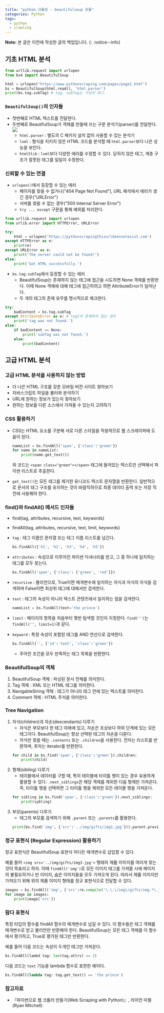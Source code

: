 ```yaml
---
title: "python 크롤링 - beautifulsoup 모듈"
categories: Python
tags:
  - python
  - crawling
---
```


**Note:** 본 글은 이전에 작성한 글의 백업입니다.
{: .notice--info}

## 기초 HTML 분석

```python
from urllib.request import urlopen
from bs4 import BeautifulSoup

html = urlopen("https://www.pythonscraping.com/pages/page1.html")
bs = BeautifulSoup(html.read(), 'html.parser')
print(bs.tag.subTag) # tag, subTag는 가상의 태그.
```

### `BeautifulSoup()`의 인자들
- 첫번째로 HTML 텍스트를 전달한다.
- 두번째로 BeautifulSoup가 객체를 만들때 쓰는 구문 분석기(parser)를 전달한다.
    ![](img/parsers.png)
    - `html.parser` : 별도의 C 패키지 설치 없이 사용할 수 있는 분석기
    - `lxml` : 형식을 지키지 않은 HTML 코드를 분석할 때 `html.parser`보다 나은 성능을 보인다.
    - `html5lib` : `lxml`보다 다양한 에러를 수정할 수 있다. 닫히지 않은 태그, 계층 구조가 잘못된 태그를 일일이 수정한다.


### 신뢰할 수 있는 연결
- `urlopen()`에서 등장할 수 있는 에러
    - 페이지를 찾을 수 없거나("404 Page Not Found"), URL 해석에서 에러가 생긴 경우("URLError")
    - 서버를 찾을 수 없는 경우("500 Internal Server Error")
    - `try ... except` 구문을 통해 예외를 처리한다.

```python
from urllib.request import urlopen
from urlib.error import HTTPError, URLError

try:
    html = urlopen('https://pythonscrapingthisurldoesnotexist.com')
except HTTPError as e:
    print(e)
except URLError as e:
    print('The server could not be found!')
else:
    print('Got HTML successfully.')
```

- `bs.tag.subTag`에서 등장할 수 있는 에러
    - BeautifulSoup는 존재하지 않는 태그에 접근을 시도하면 None 객체를 반환한다. 이때 None 객체에 대해 태그에 접근하려고 하면 AttributeError가 일어난다.
    - 두 개의 태그의 존재 유무를 명시적으로 체크한다.

```python
try:
    badContent = bs.tag.subTag
except AttributeError as e: # tag1이 존재하지 않는 경우
    print('tag was not found.')
else:
    if badContent == None:
        print('subTag was not found.')
    else:
        print(badContent)
```


## 고급 HTML 분석

### 고급 HTML 분석을 사용하지 않는 방법
- 더 나은 HTML 구조를 갖춘 모바일 버전 사이트 찾아보기
- 자바스크립트 파일을 불러와 분석하기
- URL에 원하는 정보가 있는지 찾아보기
- 원하는 정보를 다른 소스에서 가져올 수 있는지 고려하기


### CSS 활용하기
- CSS는 HTML 요소를 구분해 서로 다른 스타일을 적용하므로 웹 스크레이퍼에 도움이 된다.

    ```python
    nameList = bs.findAll('span', {'class':'green'})
    for name in nameList:
        print(name.get_text())
    ```
    위 코드는 `<span class="green"></span>` 태그에 들어있는 텍스트만 선택해서 파이썬 리스트로 추출한다.
- `get_text()`는 모든 태그를 제거한 유니코드 텍스트 문자열을 반환한다. 일반적으로 문서의 태그 구조를 유지하는 것이 바람직하므로 최종 데이터 출력 또는 저장 직전에 사용해야 한다.

### find()와 findAll() 메서드 인자들

- find(tag, attributes, recursive, text, keywords)
- findAll(tag, attributes, recursive, text, limit, keywords)

- `tag` : 태그 이름인 문자열 또는 태그 이름 리스트를 넘긴다.
    ```python
    bs.findAll({'h1', 'h2', 'h3', 'h4', 'h5'})
    ```
- `attributes` : 속성으로 이루어진 파이썬 딕셔너리를 받고, 그 중 하나에 일치하는 태그를 모두 찾는다.
    ```python
    bs.findAll('span', {'class': {'green', 'red'}})
    ```
- `recursive` : 불리언으로, True이면 매개변수에 일치하는 자식과 자식의 자식을 검색하며 False이면 최상위 태그에 대해서만 검색한다.
- `text` : 태그의 속성이 아니라 텍스트 콘텐츠에서 일치하는 점을 검색한다.
    ```python
    nameList = bs.findAll(text='the prince')
    ```
- `limit` : 페이지의 항목을 처음부터 몇번 탐색할 것인지 지정한다. `find('')`는 `findAll('', limit=1)`과 같다.
- `keyword` : 특정 속성이 포함된 태그를 AND 연산으로 검색한다.
    ```python
    bs.findAll('', {'id':'text', 'class':'green'})
    ```
    - 주어진 조건을 모두 만족하는 태그 목록을 반환한다. 



### BeautifulSoup의 객체

1. BeautifulSoup 객체 : 파싱된 문서 전체를 의미한다.
2. Tag 객체 : XML 또는 HTML 태그를 의미한다.
3. NavigableString 객체 : 태그가 아니라 태그 안에 있는 텍스트를 의미한다.
4. Comment 객체 : HTML 주석을 의미한다.

### Tree Navigation

1. 자식(children)과 자손(descendants) 다루기
    - 자식은 부모보다 한 태그 아래에 있고, 자손은 조상보다 하위 단계에 있는 모든 태그이다. BeautifulSoup는 항상 선택된 태그의 자손을 다룬다.
    - 자식만 찾을 때는 `.contents` 또는 `.children`을 사용한다. 전자는 리스트를 반환하며, 후자는 iterator를 반환한다.
    ```python
    for child in bs.find('span', {'class':'green'}).children:
        print(child)
    ```
2. 형제(sibling) 다루기
    - 테이블에서 데이터를 구할 때, 특히 테이블에 타이틀 행이 있는 경우 유용하게 활용할 수 있다. `.next_siblings`은 해당 객체를 제외한 다음 형제만 가져온다. 즉, 타이틀 행을 선택하면 그 타이틀 행을 제외한 모든 테이블 행을 가져온다.
    ```python
    for sibling in bs.find('span', {'class':'green'}).next_siblings:
        print(sybling)
    ```
3. 부모(parents) 다루기
    - 태그의 부모를 검색하기 위해 `.parent` 또는 `.parents`를 활용한다.
    ```python
    print(bs.find('img', {'src':'../img/gifts/img1.jpg'})).parent.previous_sibling.get_text()
    ```


### 정규 표현식 (Regular Expression) 활용하기

정규 표현식은 BeautifulSoup 표현식 어디든 매개변수로 삽입할 수 있다. 

예를 들어 `<img src='../img/gifts/img3.jpg'>` 형태의 제품 이미지를 여러개 찾는 것이 목표라고 하자. 이때 `findAll('img')`로 모든 이미지 태그를 가져올 시에 페이지의 불필요하거나 빈 이미지, 숨은 이미지들을 모두 가져오게 된다. 따라서 제품 이미지만 가져오기 위해 위의 제품 이미지 형태를 정규 표현식으로 전달할 수 있다.

```python
images = bs.findAll('img', {'src':re.compile('\.\.\/img\/gifts/img.*\.jpg')})
for image in images:
    print(image['src'])
```

### 람다 표현식
특정 타입의 함수를 findAll 함수의 매개변수로 넘길 수 있다. 이 함수들은 태그 객체를 매개변수로 받고 불리언만 반환해야 한다. BeautifulSoup는 모든 태그 객체를 이 함수에서 평가하고, True로 평가된 태그만 반환한다.

예를 들어 다음 코드는 속성이 두개인 태그만 가져온다.
```python
bs.findAll(lambd tag: len(tag.attrs) == 2)
```

다음 코드는 `text` 기능을 lambda 함수로 표현한 예이다.
```python
bs.findAll(lambda tag: tag.get_text() == 'the prince')
```


### 참고자료
- 『파이썬으로 웹 크롤러 만들기(Web Scraping with Python)』, 라이언 미첼(Ryan Mitchell)